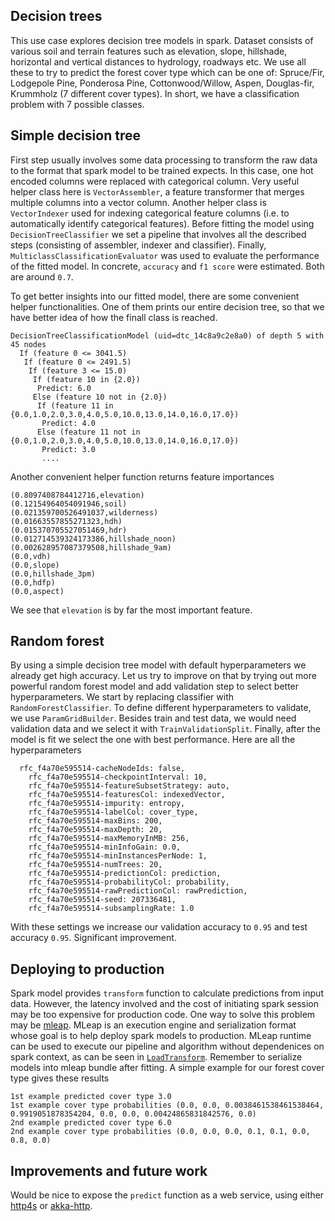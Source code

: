 ## Decision trees

This use case explores decision tree models in spark. Dataset consists of various soil and terrain features such as elevation, slope, hillshade, horizontal and vertical distances to hydrology, roadways etc. We use all these to try to predict the forest cover type which can be one of: Spruce/Fir, Lodgepole Pine, Ponderosa Pine, Cottonwood/Willow, Aspen, Douglas-fir, Krummholz (7 different cover types). In short, we have a classification problem with 7 possible classes. 

## Simple decision tree

First step usually involves some data processing to transform the raw data to the format that spark model to be trained expects. In this case, one hot encoded columns were replaced with categorical column. Very useful helper class here is `VectorAssembler`, a feature transformer that merges multiple columns into a vector column. Another helper class is `VectorIndexer` used for indexing categorical feature columns (i.e. to automatically identify categorical features). Before fitting the model using `DecisionTreeClassifier` we set a pipeline that involves all the described steps (consisting of assembler, indexer and classifier). Finally, `MulticlassClassificationEvaluator` was used to evaluate the performance of the fitted model. In concrete, `accuracy` and `f1 score` were estimated. Both are around `0.7`. 

To get better insights into our fitted model, there are some convenient helper functionalities. One of them prints our entire decision tree, so that we have better idea of how the finall class is reached. 
```
DecisionTreeClassificationModel (uid=dtc_14c8a9c2e8a0) of depth 5 with 45 nodes
  If (feature 0 <= 3041.5)
   If (feature 0 <= 2491.5)
    If (feature 3 <= 15.0)
     If (feature 10 in {2.0})
      Predict: 6.0
     Else (feature 10 not in {2.0})
      If (feature 11 in {0.0,1.0,2.0,3.0,4.0,5.0,10.0,13.0,14.0,16.0,17.0})
       Predict: 4.0
      Else (feature 11 not in {0.0,1.0,2.0,3.0,4.0,5.0,10.0,13.0,14.0,16.0,17.0})
       Predict: 3.0
       ....
```
Another convenient helper function returns feature importances
```
(0.8097408784412716,elevation)
(0.12154964054091946,soil)
(0.021359700526491037,wilderness)
(0.01663557855271323,hdh)
(0.015370705527051469,hdr)
(0.012714539324173386,hillshade_noon)
(0.002628957087379508,hillshade_9am)
(0.0,vdh)
(0.0,slope)
(0.0,hillshade_3pm)
(0.0,hdfp)
(0.0,aspect)
```
We see that `elevation` is by far the most important feature. 

## Random forest

By using a simple decision tree model with default hyperparameters we already get high accuracy. Let us try to improve on that by trying out more powerful random forest model and add validation step to select better hyperparameters. We start by replacing classifier with `RandomForestClassifier`. To define different hyperparameters to validate, we use `ParamGridBuilder`. Besides train and test data, we would need validation data and we select it with `TrainValidationSplit`. Finally, after the model is fit we select the one with best performance. Here are all the hyperparameters
```
  rfc_f4a70e595514-cacheNodeIds: false,
	rfc_f4a70e595514-checkpointInterval: 10,
	rfc_f4a70e595514-featureSubsetStrategy: auto,
	rfc_f4a70e595514-featuresCol: indexedVector,
	rfc_f4a70e595514-impurity: entropy,
	rfc_f4a70e595514-labelCol: cover_type,
	rfc_f4a70e595514-maxBins: 200,
	rfc_f4a70e595514-maxDepth: 20,
	rfc_f4a70e595514-maxMemoryInMB: 256,
	rfc_f4a70e595514-minInfoGain: 0.0,
	rfc_f4a70e595514-minInstancesPerNode: 1,
	rfc_f4a70e595514-numTrees: 20,
	rfc_f4a70e595514-predictionCol: prediction,
	rfc_f4a70e595514-probabilityCol: probability,
	rfc_f4a70e595514-rawPredictionCol: rawPrediction,
	rfc_f4a70e595514-seed: 207336481,
	rfc_f4a70e595514-subsamplingRate: 1.0
```
With these settings we increase our validation accuracy to `0.95` and test accuracy `0.95`. Significant improvement. 

## Deploying to production

Spark model provides `transform` function to calculate predictions from input data. However, the latency involved and the cost of initiating spark session may be too expensive for production code. One way to solve this problem may be [mleap](https://github.com/combust/mleap). MLeap is an execution engine and serialization format whose goal is to help deploy spark models to production. MLeap runtime can be used to execute our pipeline and algorithm without dependenices on spark context, as can be seen in [`LoadTransform`](src/main/scala/LoadTransform.scala). Remember to serialize models into mleap bundle after fitting. A simple example for our forest cover type gives these results
```
1st example predicted cover type 3.0
1st example cover type probabilities (0.0, 0.0, 0.0038461538461538464, 0.9919051878354204, 0.0, 0.0, 0.00424865831842576, 0.0)
2nd example predicted cover type 6.0
2nd example cover type probabilities (0.0, 0.0, 0.0, 0.1, 0.1, 0.0, 0.8, 0.0)
```

## Improvements and future work

Would be nice to expose the `predict` function as a web service, using either [http4s](https://http4s.org/) or [akka-http](https://doc.akka.io/docs/akka-http/current/index.html). 
